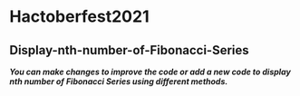 # Hactoberfest2021
## Display-nth-number-of-Fibonacci-Series
_**You can make changes to improve the code or add a new code to display nth number of Fibonacci Series using different methods.**_

